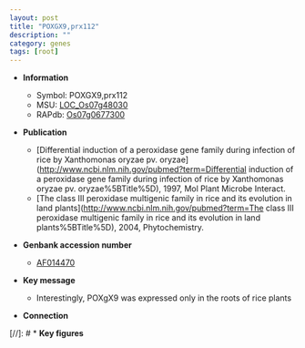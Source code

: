 ```yaml
---
layout: post
title: "POXGX9,prx112"
description: ""
category: genes
tags: [root]
---
```


* **Information**  
    + Symbol: POXGX9,prx112  
    + MSU: [LOC_Os07g48030](http://rice.uga.edu/cgi-bin/ORF_infopage.cgi?orf=LOC_Os07g48030)  
    + RAPdb: [Os07g0677300](https://rapdb.dna.affrc.go.jp/locus/?name=Os07g0677300)  

* **Publication**  
    + [Differential induction of a peroxidase gene family during infection of rice by Xanthomonas oryzae pv. oryzae](http://www.ncbi.nlm.nih.gov/pubmed?term=Differential induction of a peroxidase gene family during infection of rice by Xanthomonas oryzae pv. oryzae%5BTitle%5D), 1997, Mol Plant Microbe Interact.
    + [The class III peroxidase multigenic family in rice and its evolution in land plants](http://www.ncbi.nlm.nih.gov/pubmed?term=The class III peroxidase multigenic family in rice and its evolution in land plants%5BTitle%5D), 2004, Phytochemistry.

* **Genbank accession number**  
    + [AF014470](http://www.ncbi.nlm.nih.gov/nuccore/AF014470)

* **Key message**  
    + Interestingly, POXgX9 was expressed only in the roots of rice plants

* **Connection**  

[//]: # * **Key figures**  



